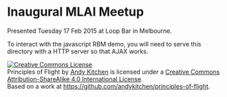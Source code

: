 # Inaugural MLAI Meetup

Presented Tuesday 17 Feb 2015 at Loop Bar in Melbourne.

To interact with the javascript RBM demo, you will need to serve
this directory with a HTTP server so that AJAX works.

<a rel="license" href="http://creativecommons.org/licenses/by-sa/4.0/"><img alt="Creative Commons License" style="border-width:0" src="https://i.creativecommons.org/l/by-sa/4.0/88x31.png" /></a><br /><span xmlns:dct="http://purl.org/dc/terms/" property="dct:title">Principles of Flight</span> by <a xmlns:cc="http://creativecommons.org/ns#" href="http://andy.kitchen/" property="cc:attributionName" rel="cc:attributionURL">Andy Kitchen</a> is licensed under a <a rel="license" href="http://creativecommons.org/licenses/by-sa/4.0/">Creative Commons Attribution-ShareAlike 4.0 International License</a>.<br />Based on a work at <a xmlns:dct="http://purl.org/dc/terms/" href="https://github.com/andykitchen/principles-of-flight" rel="dct:source">https://github.com/andykitchen/principles-of-flight</a>.
